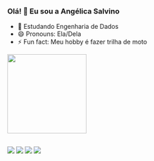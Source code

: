 ### Olá! 👋 Eu sou a Angélica Salvino

- 🌱 Estudando Engenharia de Dados
- 😄 Pronouns: Ela/Dela
- ⚡ Fun fact: Meu hobby é fazer trilha de moto

<a href="https://github.com/AngelicaSalvino">
  <img height=180 align="center" src="https://github-readme-stats.vercel.app/api?username=AngelicaSalvino&show_icons=true&theme=dracula&include_all_commits=true&count_private=true" />
</a>

##

<div> 
  <a href="https://instagram.com/angelicasalvino" target="_blank"><img src="https://img.shields.io/badge/-Instagram-%23E4405F?style=for-the-badge&logo=instagram&logoColor=white" target="_blank"></a>
 	<a href="https://discord.gg/angiesalvino#0000" target="_blank"><img src="https://img.shields.io/badge/Discord-7289DA?style=for-the-badge&logo=discord&logoColor=white" target="_blank"></a> 
  <a href = "mailto:angelica.salvino@gmail.com"><img src="https://img.shields.io/badge/-Gmail-%23333?style=for-the-badge&logo=gmail&logoColor=white" target="_blank"></a>
  <a href="https://www.linkedin.com/in/angelica-salvino" target="_blank"><img src="https://img.shields.io/badge/-LinkedIn-%230077B5?style=for-the-badge&logo=linkedin&logoColor=white" target="_blank"></a> 
  
</div>
